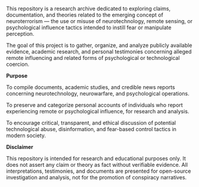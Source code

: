 This repository is a research archive dedicated to exploring claims, documentation, and theories related to the emerging concept of neuroterrorism — the use or misuse of neurotechnology, remote sensing, or psychological influence tactics intended to instill fear or manipulate perception.

The goal of this project is to gather, organize, and analyze publicly available evidence, academic research, and personal testimonies concerning alleged remote influencing and related forms of psychological or technological coercion.

**Purpose**

To compile documents, academic studies, and credible news reports concerning neurotechnology, neurowarfare, and psychological operations.

To preserve and categorize personal accounts of individuals who report experiencing remote or psychological influence, for research and analysis.

To encourage critical, transparent, and ethical discussion of potential technological abuse, disinformation, and fear-based control tactics in modern society.

**Disclaimer**

This repository is intended for research and educational purposes only.
It does not assert any claim or theory as fact without verifiable evidence.
All interpretations, testimonies, and documents are presented for open-source investigation and analysis, not for the promotion of conspiracy narratives.

